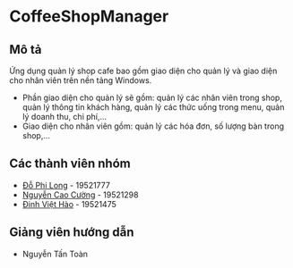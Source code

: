 # CoffeeShopManager
## Mô tả
Ứng dụng quản lý shop cafe bao gồm giao diện cho quản lý và giao diện cho nhân viên trên nền tảng Windows.  
* Phần giao diện cho quản lý sẽ gồm: quản lý các nhân viên trong shop, quản lý thông tin khách hàng, quản lý các thức uống trong menu, quản lý doanh thu, chi phí,...  
* Giao diện cho nhân viên gồm: quản lý các hóa đơn, số lượng bàn trong shop,...  
## Các thành viên nhóm
* [Đỗ Phi Long](https://github.com/Longsans) - 19521777
* [Nguyễn Cao Cường](https://github.com/feelings93) - 19521298  
* [Đinh Việt Hào](https://github.com/HaoDinh9999) - 19521475
## Giảng viên hướng dẫn
* Nguyễn Tấn Toàn
